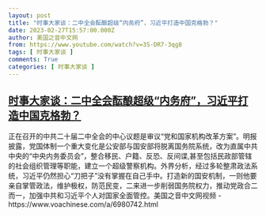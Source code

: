 ```yaml
---
layout: post
title: "时事大家谈：二中全会酝酿超级“内务府”，习近平打造中国克格勃？"
date: 2023-02-27T15:57:00.000Z
author: 美国之音中文网
from: https://www.youtube.com/watch?v=3S-DR7-3qg8
tags: [ 时事大家谈 ]
comments: True
categories: [ 时事大家谈 ]
---
```

<!--1677513420000-->
[时事大家谈：二中全会酝酿超级“内务府”，习近平打造中国克格勃？](https://www.youtube.com/watch?v=3S-DR7-3qg8)
------

<div>
正在召开的中共二十届二中全会的中心议题是审议“党和国家机构改革方案”。明报披露，党国体制一个重大变化是公安部与国安部将脱离国务院系统，改为直属中共中央的“中央内务委员会”，整合移民、户籍、反恐、反间谍,甚至包括民政部管辖的社会组织管理等职能，建立一个超级警察机构。外界分析，经过多轮整肃政法系统，习近平仍然担心“刀把子”没有掌握在自己手中。打造新的国安机制，一则他要亲自掌管政法，维护极权，防范民变，二来进一步削弱国务院权力，推动党政合二而一，加强中共和习近平个人对国家全面管控。美国之音中文网视频 - https://www.voachinese.com/a/6980742.html
</div>
